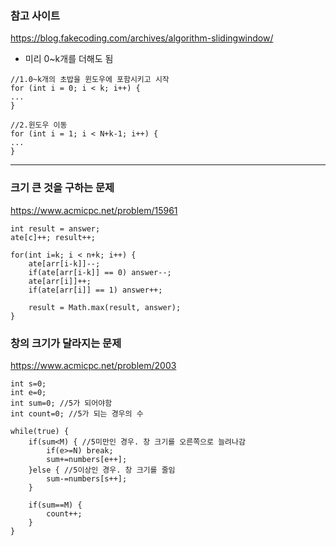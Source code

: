 ### 참고 사이트

https://blog.fakecoding.com/archives/algorithm-slidingwindow/

* 미리 0~k개를 더해도 됨
```
//1.0~k개의 초밥을 윈도우에 포함시키고 시작
for (int i = 0; i < k; i++) {
...
}

//2.윈도우 이동
for (int i = 1; i < N+k-1; i++) {
...
}
```
-------

### 크기 큰 것을 구하는 문제
https://www.acmicpc.net/problem/15961
```
int result = answer;
ate[c]++; result++;

for(int i=k; i < n+k; i++) {
    ate[arr[i-k]]--;
    if(ate[arr[i-k]] == 0) answer--;
    ate[arr[i]]++;
    if(ate[arr[i]] == 1) answer++;
    
    result = Math.max(result, answer);
}
```

### 창의 크기가 달라지는 문제

https://www.acmicpc.net/problem/2003
```
int s=0;
int e=0;
int sum=0; //5가 되어야함
int count=0; //5가 되는 경우의 수

while(true) {
	if(sum<M) { //5미만인 경우. 창 크기를 오른쪽으로 늘려나감
		if(e>=N) break;
		sum+=numbers[e++];
	}else { //5이상인 경우. 창 크기를 줄임
		sum-=numbers[s++];
	}
	
	if(sum==M) {
		count++;
	}
}
```
